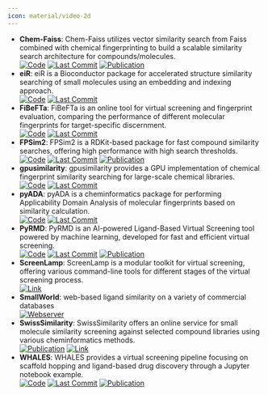 ```yaml
---
icon: material/video-2d
---
```


- **Chem-Faiss**: Chem-Faiss utilizes vector similarity search from Faiss combined with chemical fingerprinting to build a scalable similarity search architecture for compounds/molecules.  
		[![Code](https://img.shields.io/github/stars/ritabratamaiti/Chem-Faiss?style=for-the-badge&logo=github)](https://github.com/ritabratamaiti/Chem-Faiss) [![Last Commit](https://img.shields.io/github/last-commit/ritabratamaiti/Chem-Faiss?style=for-the-badge&logo=github)](https://github.com/ritabratamaiti/Chem-Faiss) [![Publication](https://img.shields.io/badge/Publication-Citations:N/A-blue?style=for-the-badge&logo=bookstack)](267277104) 
- **eiR**: eiR is a Bioconductor package for accelerated structure similarity searching of small molecules using an embedding and indexing approach.  
		[![Code](https://img.shields.io/github/stars/girke-lab/eiR?style=for-the-badge&logo=github)](https://github.com/girke-lab/eiR) [![Last Commit](https://img.shields.io/github/last-commit/girke-lab/eiR?style=for-the-badge&logo=github)](https://github.com/girke-lab/eiR) 
- **FiBeFTa**: FiBeFTa is an online tool for virtual screening and fingerprint evaluation, comparing the performance of different molecular fingerprints for target-specific discernment.  
		[![Code](https://img.shields.io/github/stars/OriolVillaro/FiBeFTa?style=for-the-badge&logo=github)](https://github.com/OriolVillaro/FiBeFTa) [![Last Commit](https://img.shields.io/github/last-commit/OriolVillaro/FiBeFTa?style=for-the-badge&logo=github)](https://github.com/OriolVillaro/FiBeFTa) 
- **FPSim2**: FPSim2 is a RDKit-based package for fast compound similarity searches, offering high performance with high search thresholds.  
		[![Code](https://img.shields.io/github/stars/chembl/FPSim2?style=for-the-badge&logo=github)](https://github.com/chembl/FPSim2) [![Last Commit](https://img.shields.io/github/last-commit/chembl/FPSim2?style=for-the-badge&logo=github)](https://github.com/chembl/FPSim2) [![Publication](https://img.shields.io/badge/Publication-Citations:72-blue?style=for-the-badge&logo=bookstack)](https://doi.org/10.1021/ci600358f) 
- **gpusimilarity**: gpusimilarity provides a GPU implementation of chemical fingerprint similarity searching for large-scale chemical libraries.  
		[![Code](https://img.shields.io/github/stars/schrodinger/gpusimilarity?style=for-the-badge&logo=github)](https://github.com/schrodinger/gpusimilarity) [![Last Commit](https://img.shields.io/github/last-commit/schrodinger/gpusimilarity?style=for-the-badge&logo=github)](https://github.com/schrodinger/gpusimilarity) 
- **pyADA**: pyADA is a cheminformatics package for performing Applicability Domain Analysis of molecular fingerprints based on similarity calculation.  
		[![Code](https://img.shields.io/github/stars/jeffrichardchemistry/pyADA?style=for-the-badge&logo=github)](https://github.com/jeffrichardchemistry/pyADA) [![Last Commit](https://img.shields.io/github/last-commit/jeffrichardchemistry/pyADA?style=for-the-badge&logo=github)](https://github.com/jeffrichardchemistry/pyADA) 
- **PyRMD**: PyRMD is an AI-powered Ligand-Based Virtual Screening tool powered by machine learning, developed for fast and efficient virtual screening.  
		[![Code](https://img.shields.io/github/stars/cosconatilab/PyRMD?style=for-the-badge&logo=github)](https://github.com/cosconatilab/PyRMD?tab=readme-ov-file) [![Last Commit](https://img.shields.io/github/last-commit/cosconatilab/PyRMD?style=for-the-badge&logo=github)](https://github.com/cosconatilab/PyRMD?tab=readme-ov-file) [![Publication](https://img.shields.io/badge/Publication-Citations:30-blue?style=for-the-badge&logo=bookstack)](https://doi.org/10.1021/acs.jcim.1c00653) 
- **ScreenLamp**: ScreenLamp is a modular toolkit for virtual screening, offering various command-line tools for different stages of the virtual screening process.  
	[![Link](https://img.shields.io/badge/Link-online-brightgreen?style=for-the-badge&logo=cachet&logoColor=65FF8F)](https://psa-lab.github.io/screenlamp/user_guide/tools/) 
- **SmallWorld**: web-based ligand similarity on a variety of commercial databases  
	[![Webserver](https://img.shields.io/badge/Webserver-offline-red?style=for-the-badge&logo=xamarin&logoColor=red)](https://sw.docking.org/search.html) 
- **SwissSimilarity**: SwissSimilarity offers an online service for small molecule similarity screening against selected compound libraries using various cheminformatics methods.  
	[![Publication](https://img.shields.io/badge/Publication-Citations:79-blue?style=for-the-badge&logo=bookstack)](https://doi.org/10.3390%2Fijms23020811) [![Link](https://img.shields.io/badge/Link-online-brightgreen?style=for-the-badge&logo=cachet&logoColor=65FF8F)](http://www.swisssimilarity.ch/) 
- **WHALES**: WHALES provides a virtual screening pipeline focusing on scaffold hopping and ligand-based drug discovery through a Jupyter notebook example.  
		[![Code](https://img.shields.io/github/stars/grisoniFr/scaffold_hopping_whales?style=for-the-badge&logo=github)](https://github.com/grisoniFr/scaffold_hopping_whales/blob/master/code/virtual_screening_pipeline.ipynb) [![Last Commit](https://img.shields.io/github/last-commit/grisoniFr/scaffold_hopping_whales?style=for-the-badge&logo=github)](https://github.com/grisoniFr/scaffold_hopping_whales/blob/master/code/virtual_screening_pipeline.ipynb) [![Publication](https://img.shields.io/badge/Publication-Citations:28-blue?style=for-the-badge&logo=bookstack)](https://doi.org/10.1038%2Fs41598-018-34677-0) 
